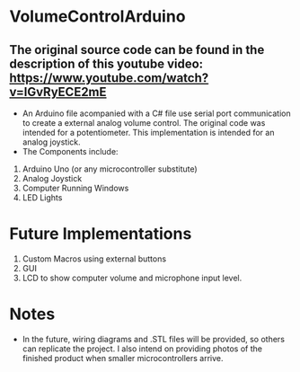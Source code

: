 # VolumeControlArduino
## The original source code can be found in the description of this youtube video: https://www.youtube.com/watch?v=lGvRyECE2mE
* An Arduino file acompanied with a C# file use serial port communication to create a external analog volume control. The original code was intended for a potentiometer. This implementation is intended for an analog joystick. 
* The Components include:
1. Arduino Uno (or any microcontroller substitute)
2. Analog Joystick
3. Computer Running Windows
4. LED Lights 
# Future Implementations
1. Custom Macros using external buttons
2. GUI 
3. LCD to show computer volume and microphone input level. 
# Notes
* In the future, wiring diagrams and .STL files will be provided, so others can replicate the project. I also intend on providing photos of the finished product when smaller microcontrollers arrive. 
